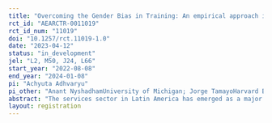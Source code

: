 ```yaml
---
title: "Overcoming the Gender Bias in Training: An empirical approach in the Latin American quick-service restaurant industry"
rct_id: "AEARCTR-0011019"
rct_id_num: "11019"
doi: "10.1257/rct.11019-1.0"
date: "2023-04-12"
status: "in_development"
jel: "L2, M50, J24, L66"
start_year: "2022-08-08"
end_year: "2024-01-08"
pi: "Achyuta Adhvaryu"
pi_other: "Anant NyshadhamUniversity of Michigan; Jorge TamayoHarvard Business School; Oscar PovedaGood Business Lab - Latin America "
abstract: "The services sector in Latin America has emerged as a major employer of female labor: nearly 50% of women in the workforce are either directly or indirectly employed in this sector. However, these numbers belie the fact that women occupy mostly low-wage, frontline positions in the service industry as opposed to better-paid managerial positions. Our previous research shows that in a leading Quick-Service Restaurant (QSR) company in Colombia markedly fewer women go farther up the hierarchy. Thus, for this intervention, we hypothesize that existing screening and training resources for managerial positions may overemphasize male-centric approaches and styles, posing a systemic friction for women in their recruitment for or promotion to managerial positions. The aim of this intervention is to evaluate the impact of a gender-informed managerial training program we are developing from prior research in other contexts, as well as and an ongoing baseline assessment of the gender heterogeneity in the productive value of different skills, practices, and styles among existing QSR managers."
layout: registration
---
```


